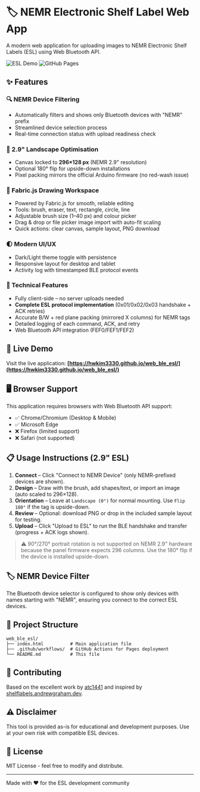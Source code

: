 # 🏷️ NEMR Electronic Shelf Label Web App

A modern web application for uploading images to NEMR Electronic Shelf Labels (ESL) using Web Bluetooth API.

![ESL Demo](https://img.shields.io/badge/Web%20Bluetooth-API-blue) ![GitHub Pages](https://img.shields.io/badge/GitHub-Pages-green)

## ✨ Features

### 🔍 NEMR Device Filtering
- Automatically filters and shows only Bluetooth devices with "NEMR" prefix
- Streamlined device selection process
- Real-time connection status with upload readiness check

### 📐 2.9" Landscape Optimisation
- Canvas locked to **296×128 px** (NEMR 2.9" resolution)
- Optional 180° flip for upside-down installations
- Pixel packing mirrors the official Arduino firmware (no red-wash issue)

### 🎨 Fabric.js Drawing Workspace
- Powered by Fabric.js for smooth, reliable editing
- Tools: brush, eraser, text, rectangle, circle, line
- Adjustable brush size (1–40 px) and colour picker
- Drag & drop or file picker image import with auto-fit scaling
- Quick actions: clear canvas, sample layout, PNG download

### 🌓 Modern UI/UX
- Dark/Light theme toggle with persistence
- Responsive layout for desktop and tablet
- Activity log with timestamped BLE protocol events

### 🔧 Technical Features
- Fully client-side – no server uploads needed
- **Complete ESL protocol implementation** (0x01/0x02/0x03 handshake + ACK retries)
- Accurate B/W + red plane packing (mirrored X columns) for NEMR tags
- Detailed logging of each command, ACK, and retry
- Web Bluetooth API integration (FEF0/FEF1/FEF2)

## 🚀 Live Demo

Visit the live application: **[https://hwkim3330.github.io/web_ble_esl/](https://hwkim3330.github.io/web_ble_esl/)**

## 🖥️ Browser Support

This application requires browsers with Web Bluetooth API support:
- ✅ Chrome/Chromium (Desktop & Mobile)
- ✅ Microsoft Edge
- ❌ Firefox (limited support)
- ❌ Safari (not supported)

## 📋 Usage Instructions (2.9" ESL)

1. **Connect** – Click "Connect to NEMR Device" (only NEMR-prefixed devices are shown).
2. **Design** – Draw with the brush, add shapes/text, or import an image (auto scaled to 296×128).
3. **Orientation** – Leave at `Landscape (0°)` for normal mounting. Use `Flip 180°` if the tag is upside-down.
4. **Review** – Optional: download PNG or drop in the included sample layout for testing.
5. **Upload** – Click "Upload to ESL" to run the BLE handshake and transfer (progress + ACK logs shown).

> ⚠️ 90°/270° portrait rotation is not supported on NEMR 2.9" hardware because the panel firmware expects 296 columns. Use the 180° flip if the device is installed upside-down.

## 🏷️ NEMR Device Filter

The Bluetooth device selector is configured to show only devices with names starting with "NEMR", ensuring you connect to the correct ESL devices.

## 📁 Project Structure

```
web_ble_esl/
├── index.html          # Main application file
├── .github/workflows/  # GitHub Actions for Pages deployment
└── README.md           # This file
```

## 🤝 Contributing

Based on the excellent work by [atc1441](https://github.com/atc1441/ATC_GICISKY_ESL) and inspired by [shelflabels.andrewgraham.dev](https://shelflabels.andrewgraham.dev/).

## ⚠️ Disclaimer

This tool is provided as-is for educational and development purposes. Use at your own risk with compatible ESL devices.

## 📄 License

MIT License - feel free to modify and distribute.

---

Made with ❤️ for the ESL development community
